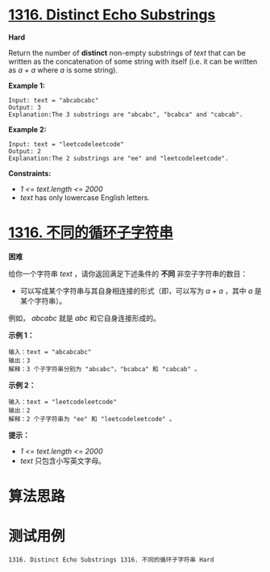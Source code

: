 # [1316. Distinct Echo Substrings][enTitle]

**Hard**

Return the number of **distinct**  non-empty substrings of  *text*  that can be written as the concatenation of some string with itself (i.e. it can be written as  *a + a*  where  *a*  is some string).



**Example 1:** 

```
Input: text = "abcabcabc"
Output: 3
Explanation:The 3 substrings are "abcabc", "bcabca" and "cabcab".

```

**Example 2:** 

```
Input: text = "leetcodeleetcode"
Output: 2
Explanation:The 2 substrings are "ee" and "leetcodeleetcode".

```



**Constraints:** 

-  *1 <= text.length <= 2000*  
-  *text*  has only lowercase English letters.


# [1316. 不同的循环子字符串][cnTitle]

**困难**

给你一个字符串  *text*  ，请你返回满足下述条件的 **不同**  非空子字符串的数目：

- 可以写成某个字符串与其自身相连接的形式（即，可以写为  *a + a* ，其中  *a*  是某个字符串）。

例如， *abcabc*  就是  *abc*  和它自身连接形成的。



**示例 1：** 

```
输入：text = "abcabcabc"
输出：3
解释：3 个子字符串分别为 "abcabc"，"bcabca" 和 "cabcab" 。

```

**示例 2：** 

```
输入：text = "leetcodeleetcode"
输出：2
解释：2 个子字符串为 "ee" 和 "leetcodeleetcode" 。

```



**提示：** 

-  *1 <= text.length <= 2000*  
-  *text*  只包含小写英文字母。




# 算法思路

# 测试用例
```
1316. Distinct Echo Substrings 1316. 不同的循环子字符串 Hard
```

[enTitle]: https://leetcode.com/problems/distinct-echo-substrings/
[cnTitle]: https://leetcode-cn.com/problems/distinct-echo-substrings/
